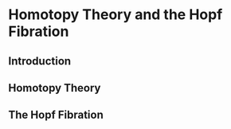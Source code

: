 # Homotopy Theory and the Hopf Fibration

## Introduction

## Homotopy Theory


## The Hopf Fibration
